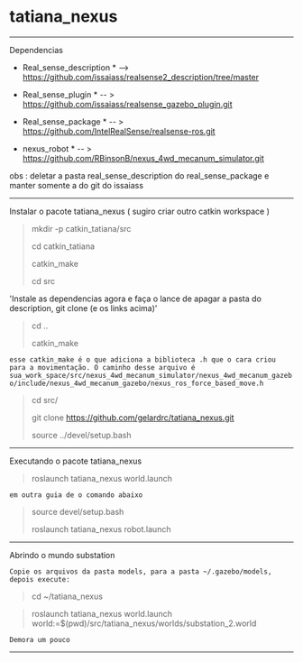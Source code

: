 # tatiana_nexus
____________________________________________________________________

Dependencias

* Real_sense_description * --> https://github.com/issaiass/realsense2_description/tree/master 

* Real_sense_plugin * -- > https://github.com/issaiass/realsense_gazebo_plugin.git

* Real_sense_package * -- > https://github.com/IntelRealSense/realsense-ros.git

* nexus_robot * -- > https://github.com/RBinsonB/nexus_4wd_mecanum_simulator.git

obs : deletar a pasta real_sense_description do real_sense_package e manter somente a do git do issaiass 

_______________________________________________________________________

Instalar o pacote tatiana_nexus  ( sugiro criar outro catkin workspace )

> mkdir -p catkin_tatiana/src
> 
> cd catkin_tatiana
> 
> catkin_make
> 
> cd src
>  
'Instale as dependencias agora e faça o lance de apagar a pasta do description, git clone (e os links acima)'
> 
> cd ..
>
> catkin_make

`esse catkin_make é o que adiciona a biblioteca .h que o cara criou para a movimentação. O caminho desse arquivo é sua_work_space/src/nexus_4wd_mecanum_simulator/nexus_4wd_mecanum_gazebo/include/nexus_4wd_mecanum_gazebo/nexus_ros_force_based_move.h `
 
>
> cd src/
>
> git clone https://github.com/gelardrc/tatiana_nexus.git
>
> source ../devel/setup.bash


___________________________________________________________________________________________

Executando o pacote tatiana_nexus 

> roslaunch tatiana_nexus world.launch
>
`em outra guia de o comando abaixo`
> source devel/setup.bash
> 
> roslaunch tatiana_nexus robot.launch


____________________________________________________________________________________________
Abrindo o mundo substation

`Copie os arquivos da pasta models, para a pasta ~/.gazebo/models, depois execute:`

>cd ~/tatiana_nexus

> roslaunch tatiana_nexus world.launch world:=$(pwd)/src/tatiana_nexus/worlds/substation_2.world

`Demora um pouco `

_____________________________________________________________________________________________